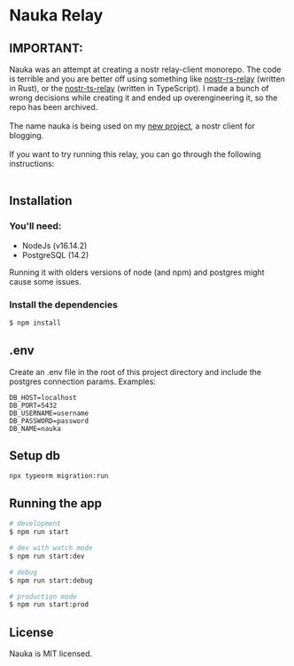 # Nauka Relay

## IMPORTANT:
Nauka was an attempt at creating a nostr relay-client monorepo. The code is terrible and you are better off using something like [nostr-rs-relay](https://sr.ht/~gheartsfield/nostr-rs-relay/) (written in Rust), or the [nostr-ts-relay](https://github.com/Cameri/nostr-ts-relay) (written in TypeScript). I made a bunch of wrong decisions while creating it and ended up overengineering it, so the repo has been archived.
<br>
<br>
The name nauka is being used on my [new project](https://github.com/nauka-social/nauka), a nostr client for blogging.
<br>
<br>
If you want to try running this relay, you can go through the following instructions:
<br>
<br>

## Installation

### You'll need:

- NodeJs    (v16.14.2)
- PostgreSQL (14.2)

Running it with olders versions of node (and npm) and postgres might cause some issues.

### Install the dependencies
```bash
$ npm install
```

## .env

Create an .env file in the root of this project directory and include the postgres connection params. Examples:

```
DB_HOST=localhost
DB_PORT=5432
DB_USERNAME=username
DB_PASSWORD=password
DB_NAME=nauka
```
## Setup db

```
npx typeorm migration:run
```

## Running the app

```bash
# development
$ npm run start

# dev with watch mode
$ npm run start:dev

# debug
$ npm run start:debug

# production mode
$ npm run start:prod
```

## License

Nauka is MIT licensed.

